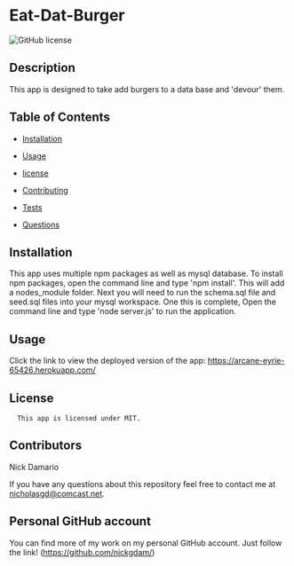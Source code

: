 # Eat-Dat-Burger
![GitHub license](https://img.shields.io/badge/license-MIT-blue.svg)

## Description

This app is designed to take add burgers to a data base and 'devour' them.  

## Table of Contents

* [Installation](#installation)

* [Usage](#usage)

* [license](#license)


* [Contributing](#contributing)

* [Tests](#tests)

* [Questions](#questions)




## Installation

This app uses multiple npm packages as well as mysql database.  To install npm packages, open the command line and type 'npm install'.  This will add a nodes_module folder.  Next you will need to run the schema.sql file and seed.sql files into your mysql workspace.  One this is complete, Open the command line and type 'node server.js' to run the application.  

## Usage

Click the link to view the deployed version of the app: https://arcane-eyrie-65426.herokuapp.com/ 

## License 
      This app is licensed under MIT.

## Contributors

 Nick Damario

 If you have any questions about this repository feel free to contact me at nicholasgd@comcast.net.

 ## Personal GitHub account 

 You can find more of my work on my personal GitHub account.  Just follow the link!  (https://github.com/nickgdam/)
